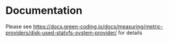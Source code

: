 # Documentation

Please see https://docs.green-coding.io/docs/measuring/metric-providers/disk-used-statvfs-system-provider/ for details